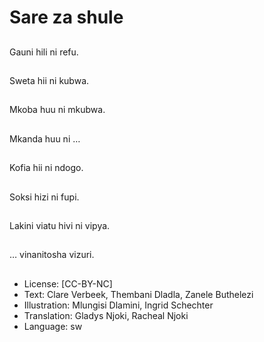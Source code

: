# Sare za shule

##
Gauni hili ni refu.

##
Sweta hii ni kubwa.

##
Mkoba huu ni mkubwa.

##
Mkanda huu ni …

##
Kofia hii ni ndogo.

##
Soksi hizi ni fupi.

##
Lakini viatu hivi ni vipya.

##
… vinanitosha vizuri.

##
* License: [CC-BY-NC]
* Text: Clare Verbeek, Thembani Dladla, Zanele Buthelezi
* Illustration: Mlungisi Dlamini, Ingrid Schechter
* Translation: Gladys Njoki, Racheal Njoki
* Language: sw
